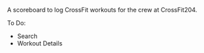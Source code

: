 A scoreboard to log CrossFit workouts for the crew at CrossFit204.

To Do:
- Search
- Workout Details